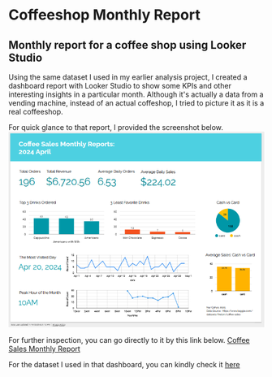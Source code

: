 # Coffeeshop Monthly Report
## Monthly report for a coffee shop using Looker Studio

Using the same dataset I used in my earlier analysis project, I created a dashboard report with Looker Studio to show some KPIs and other interesting insights in a particular month. Although it's actually a data from a vending machine, instead of an actual coffeshop, I tried to picture it as it is a real coffeeshop.

For quick glance to that report, I provided the screenshot below.
![Dashboard Screenshot](https://github.com/nurrrcahyo/coffee_monthlyreport/blob/main/Dashboard%20Screenshot.png?raw=true)

For further inspection, you can go directly to it by this link below.
[Coffee Sales Monthly Report](https://lookerstudio.google.com/s/rehjlq-78k0)

For the dataset I used in that dashboard, you can kindly check it [here](https://www.kaggle.com/datasets/ihelon/coffee-sales)

